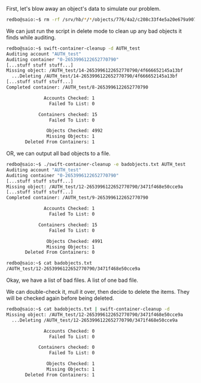 First, let's blow away an object's data to simulate our problem.

```bash
redbo@saio:~$ rm -rf /srv/hb/*/*/objects/776/4a2/c208c33f4e5a20e679a907ef5ef904a2
```

We can just run the script in delete mode to clean up any bad objects it finds while auditing.

```bash
redbo@saio:~$ swift-container-cleanup -d AUTH_test
Auditing account "AUTH_test"
Auditing container "0-2653996122652770790"
[...stuff stuff stuff...]
Missing object: /AUTH_test/14-2653996122652770790/4f666652145a13bf
  ...Deleting /AUTH_test/14-2653996122652770790/4f666652145a13bf
[...stuff stuff stuff...]
Completed container: /AUTH_test/8-2653996122652770790

              Accounts Checked: 1
                Failed To List: 0

            Containers checked: 15
                Failed To List: 0

               Objects Checked: 4992
               Missing Objects: 1
       Deleted From Containers: 1
```

OR, we can output all bad objects to a file.

```bash
redbo@saio:~$ ./swift-container-cleanup -e badobjects.txt AUTH_test
Auditing account "AUTH_test"
Auditing container "0-2653996122652770790"
[...stuff stuff stuff...]
Missing object: /AUTH_test/12-2653996122652770790/3471f468e50cce9a
[...stuff stuff stuff...]
Completed container: /AUTH_test/9-2653996122652770790

              Accounts Checked: 1
                Failed To List: 0

            Containers checked: 15
                Failed To List: 0

               Objects Checked: 4991
               Missing Objects: 1
       Deleted From Containers: 0
```

```bash
redbo@saio:~$ cat badobjects.txt 
/AUTH_test/12-2653996122652770790/3471f468e50cce9a
```

Okay, we have a list of bad files.  A list of one bad file.

We can double-check it, mull it over, then decide to delete the items.  They will be checked again before being deleted.

```bash
redbo@saio:~$ cat badobjects.txt | swift-container-cleanup -d
Missing object: /AUTH_test/12-2653996122652770790/3471f468e50cce9a
  ...Deleting /AUTH_test/12-2653996122652770790/3471f468e50cce9a

              Accounts Checked: 0
                Failed To List: 0

            Containers checked: 0
                Failed To List: 0

               Objects Checked: 1
               Missing Objects: 1
       Deleted From Containers: 1
```

